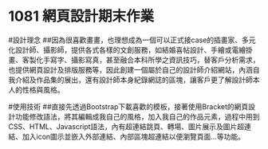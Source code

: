 # 1081 網頁設計期末作業

#設計理念
##因為很喜歡畫畫，也理想成為一個可以正式接case的插畫家、多元化設計師、攝影師，提供各式各樣的文創服務，如結婚喜帖設計、手繪或電繪掛畫、客製化手寫字、攝影寫真，甚至融合本科所學之資訊技巧，替客戶分析需求，也提供網頁設計及排版服務等，因此創建一個屬於自己的設計師介紹網站，內涵自我介紹及作品集的展出，還有設計師本身紀錄網誌的區塊，讓客戶更了解設計師本人的性格與風格。

#使用技術
##直接先透過Bootstrap下載喜歡的模板，接著使用Bracket的網頁設計功能修改語法，將其編輯成我自己的風格，加入我自己的作品元素，過程中用到CSS、HTML、Javascript語法，內有超連結跳頁、轉場、圖片展示及圖片超連結、加入icon圖示並嵌入外部連結、內部區塊超連結以便瀏覽頁面...等功能。
